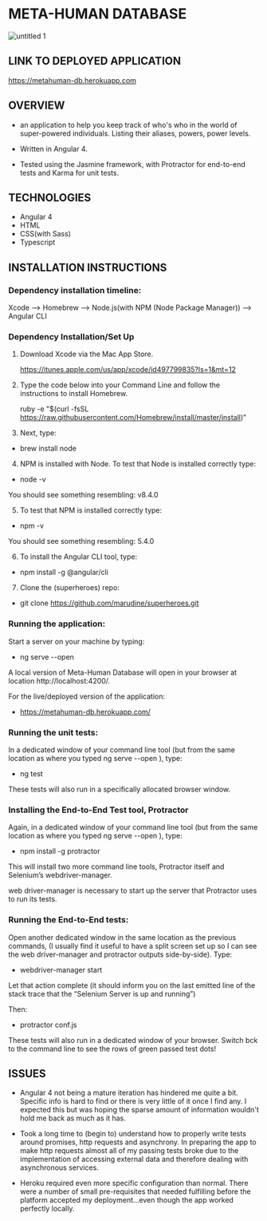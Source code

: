 # META-HUMAN DATABASE

![untitled 1](https://user-images.githubusercontent.com/24227633/30761182-3ef1c128-9fd5-11e7-90e2-fcf59f3c192b.gif)


## LINK TO DEPLOYED APPLICATION

  https://metahuman-db.herokuapp.com


## OVERVIEW

- an application to help you keep track of who's who in the world of super-powered individuals. Listing their aliases, powers, power levels.

- Written in Angular 4.

- Tested using the Jasmine framework, with Protractor for end-to-end tests and Karma for unit tests.

## TECHNOLOGIES

- Angular 4
- HTML
- CSS(with Sass)
- Typescript


## INSTALLATION INSTRUCTIONS

### Dependency installation timeline:

  Xcode —> Homebrew —> Node.js(with NPM (Node Package Manager)) —> Angular CLI


### Dependency Installation/Set Up

1. Download Xcode via the Mac App Store.

    https://itunes.apple.com/us/app/xcode/id497799835?ls=1&mt=12

2. Type the code below into your Command Line and follow the instructions to install Homebrew.

    ruby -e "$(curl -fsSL https://raw.githubusercontent.com/Homebrew/install/master/install)”

3. Next, type:

  - brew install node

4. NPM is installed with Node. To test that Node is installed correctly type:

  - node -v

  You should see something resembling: v8.4.0

5. To test that NPM is installed correctly type:

  - npm -v

  You should see something resembling: 5.4.0

6. To install the Angular CLI tool, type:

  - npm install -g @angular/cli

7. Clone the (superheroes) repo:

  - git clone https://github.com/marudine/superheroes.git

### Running the application:

  Start a server on your machine by typing:

  - ng serve --open

  A local version of Meta-Human Database will open in your browser at location http://localhost:4200/.

  For the live/deployed version of the application:

  - https://metahuman-db.herokuapp.com/


### Running the unit tests:

  In a dedicated window of your command line tool (but from the same location as where you typed ng serve --open ), type:

  - ng test

  These tests will also run in a specifically allocated browser window.


### Installing the End-to-End Test tool, Protractor

  Again, in a dedicated window of your command line tool (but from the same location as where you typed ng serve --open ), type:

  - npm install -g protractor

  This will install two more command line tools, Protractor itself and Selenium’s webdriver-manager.

  web driver-manager is necessary to start up the server that Protractor uses to run its tests.

### Running the End-to-End tests:

  Open another dedicated window in the same location as the previous commands, (I usually find it useful to have a split screen set up so I can see the web driver-manager and protractor outputs side-by-side).
  Type:

  - webdriver-manager start

  Let that action complete (it should inform you on the last emitted line of the stack trace that the “Selenium Server is up and running”)

  Then:

  - protractor conf.js

  These tests will also run in a dedicated window of your browser. Switch bck to the command line to see the rows of green passed test dots!


## ISSUES

  - Angular 4 not being a mature iteration has hindered me quite a bit. Specific info is hard to find or there is very little of it once I find any. I expected this but was hoping the sparse amount of information wouldn't hold me back as much as it has.

  - Took a long time to (begin to) understand how to properly write tests around promises, http requests and asynchrony. In preparing the app to make http requests almost all of my passing tests broke due to the implementation of accessing external data and therefore dealing with asynchronous services.

  - Heroku required even more specific configuration than normal. There were a number of small pre-requisites that needed fulfilling before the platform accepted my deployment...even though the app worked perfectly locally.
